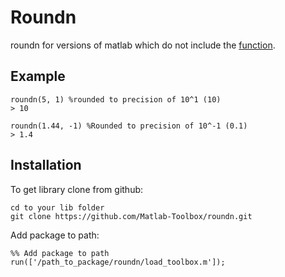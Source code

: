 Roundn
==

roundn for versions of matlab which do not include the [function](http://www.mathworks.co.uk/help/map/ref/roundn.html).

Example
--

    roundn(5, 1) %rounded to precision of 10^1 (10)
    > 10
   
    roundn(1.44, -1) %Rounded to precision of 10^-1 (0.1)
    > 1.4

Installation
--

To get library clone from github:

    cd to your lib folder
    git clone https://github.com/Matlab-Toolbox/roundn.git

Add package to path:

    %% Add package to path
    run(['/path_to_package/roundn/load_toolbox.m']);
